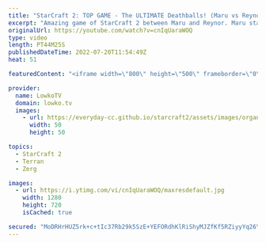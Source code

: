 ```yaml
---
title: "StarCraft 2: TOP GAME - The ULTIMATE Deathballs! (Maru vs Reynor)"
excerpt: "Amazing game of StarCraft 2 between Maru and Reynor. Maru starts off this game with a Blue Flame Hellion push into speedy Widow Mine drops. The game however doesn't end there and it goes the distance, as both players macro up.  Support my work on Patreon: https://www.patreon.com/lowkotv Become a YouTube"
originalUrl: https://youtube.com/watch?v=cnIqUaraWOQ
type: video
length: PT44M25S
publishedDateTime: 2022-07-20T11:54:49Z
heat: 51

featuredContent: "<iframe width=\"800\" height=\"500\" frameborder=\"0\" src=\"https://www.youtube.com/embed/cnIqUaraWOQ\" allow=\"accelerometer; autoplay; encrypted-media; gyroscope; picture-in-picture\" allowfullscreen></iframe>"

provider:
  name: LowkoTV
  domain: lowko.tv
  images:
    - url: https://everyday-cc.github.io/starcraft2/assets/images/organizations/lowko.tv-50x50.jpg
      width: 50
      height: 50

topics:
  - StarCraft 2
  - Terran
  - Zerg

images:
  - url: https://i.ytimg.com/vi/cnIqUaraWOQ/maxresdefault.jpg
    width: 1280
    height: 720
    isCached: true

secured: "MoDRHrHUZ5rk+c+tIc37Rb29k5SzE+YEFORdhKlRiShyMJZfKf5RZiyyYq26Y4MRYy5QIevFwZHM83VZK2m7bEZejJ+nqoJFLbWVChaS8XqqtjbtJ+0SKvRH/Vg7XbFUEe61Ru/5nk/RIyzq1vGAa6CEW0XjLjjWnQelUy7RwpF+kjBTCbLFyS6/0FTCR2AS45+BMA1go5pmXR8GdJgc/gdcu1zo6RsMIHhhRKjqWMp99JRHHqeHrpYXQZAFQLtoZJ+O2vT3yjv6B/FmVYF/3wwgp4+sW8ikU2rxTkMDHO8AjLpRsj9fnLercV+bJeU2pCwzS56JSMpjyH7Kej8wjVX2zl8x3iMBhsZPzU8cb1tDKzukNic5kKu/mhYCWzmZKL6pkV9JObYENM14E2yFnkbQZrsP7MFkSpx7rBGnxcZAwcmN3KJpDPwkz+0cYQck;A1zlGJKgYDi3Uf+7CHFdmA=="
---
```


